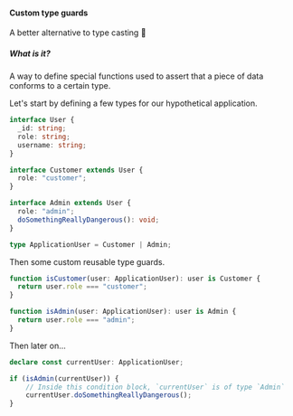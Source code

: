 #### Custom type guards

A better alternative to type casting 💪


<!-- Section 1 -->
##### What is it?

A way to define special functions used to assert that a piece of data conforms to a certain type.


<!-- Section 2 -->
Let's start by defining a few types for our hypothetical application.

```typescript [1-5|7-9|10-13|16]
interface User {
  _id: string;
  role: string;
  username: string;
}

interface Customer extends User {
  role: "customer";
}

interface Admin extends User {
  role: "admin";
  doSomethingReallyDangerous(): void;
}

type ApplicationUser = Customer | Admin;
```


<!-- Section 3 -->
Then some custom reusable type guards.

```typescript [1-3|5-7]
function isCustomer(user: ApplicationUser): user is Customer {
  return user.role === "customer";
}

function isAdmin(user: ApplicationUser): user is Admin {
  return user.role === "admin";
}
```


<!-- Section 4 -->
Then later on...

```typescript [1-8|4-6]
declare const currentUser: ApplicationUser;

if (isAdmin(currentUser)) {
    // Inside this condition block, `currentUser` is of type `Admin`
    currentUser.doSomethingReallyDangerous();
}
```